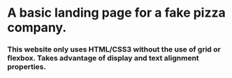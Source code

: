 # A basic landing page for a fake pizza company.
### This website only uses HTML/CSS3 without the use of grid or flexbox. Takes advantage of display and text alignment properties.
